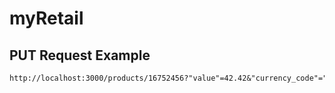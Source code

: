 # myRetail

## PUT Request Example
```
http://localhost:3000/products/16752456?"value"=42.42&"currency_code"="USD"
```
